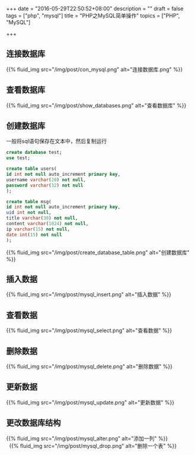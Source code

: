 +++
date = "2016-05-29T22:50:52+08:00"
description = ""
draft = false
tags = ["php", "mysql"]
title = "PHP之MySQL简单操作"
topics = ["PHP", "MySQL"]

+++

## 连接数据库
{{% fluid_img src="/img/post/con_mysql.png" alt="连接数据库.png" %}}

## 查看数据库
{{% fluid_img src="/img/post/show_databases.png" alt="查看数据库" %}}

## 创建数据库
一般将sql语句保存在文本中，然后复制运行
```sql
create database test;
use test;

create table users(
id int not null auto_increment primary key,
username varchar(20) not null,
password varchar(32) not null
);

create table msg(
id int not null auto_increment primary key,
uid int not null,
title varchar(30) not null,
content varchar(1024) not null,
ip varchar(15) not null,
date int(15) not null
);
```
{{% fluid_img src="/img/post/create_database_table.png" alt="创建数据库" %}}

## 插入数据
{{% fluid_img src="/img/post/mysql_insert.png" alt="插入数据" %}}

## 查看数据
{{% fluid_img src="/img/post/mysql_select.png" alt="查看数据" %}}

## 删除数据
{{% fluid_img src="/img/post/mysql_delete.png" alt="删除数据" %}}

## 更新数据
{{% fluid_img src="/img/post/mysql_update.png" alt="更新数据" %}}

## 更改数据库结构
{{% fluid_img src="/img/post/mysql_alter.png" alt="添加一列" %}}
<br />&nbsp;
{{% fluid_img src="/img/post/mysql_drop.png" alt="删除一个表" %}}